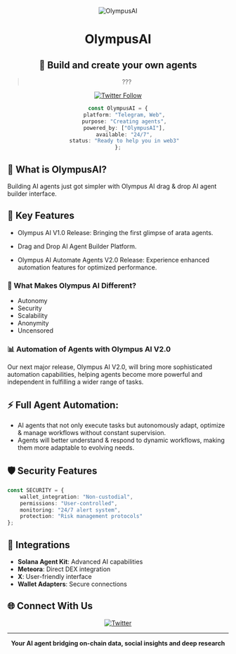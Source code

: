 <div align="center">

![OlympusAI](https://ugc.production.linktr.ee/16402d73-28d6-48ad-8d04-f041d9f583fe_logo-icon-blue.png?io=true&size=avatar-v3_0)

# OlympusAI
## 🤖 Build and create your own agents

> ??? 

[![Twitter Follow](https://img.shields.io/badge/Follow%20on%20X-%232A8C5A?style=for-the-badge&logo=x&logoColor=white)](https://x.com/Olympus_AI_)

```typescript
const OlympusAI = {
    platform: "Telegram, Web",
    purpose: "Creating agents",
    powered_by: ["OlympusAI"],
    available: "24/7",
    status: "Ready to help you in web3"
};
```

</div>

## 🤖 What is OlympusAI?

Building AI agents just got simpler with Olympus AI drag & drop AI agent builder interface.

## 🎯 Key Features

-  Olympus AI V1.0 Release: 
Bringing the first glimpse of arata agents.

-  Drag and Drop AI Agent Builder Platform.

-  Olympus AI Automate Agents V2.0 Release: Experience enhanced automation features for optimized performance.

### 🔄 What Makes Olympus AI Different?
-  Autonomy
-  Security
-  Scalability
-  Anonymity
-  Uncensored

### 📊 Automation of Agents with Olympus AI V2.0
Our next major release, Olympus AI V2.0, will bring more sophisticated automation capabilities, helping agents become more powerful and independent in fulfilling a wider range of tasks.


## ⚡ Full Agent Automation: 

- AI agents that not only execute tasks but autonomously adapt, optimize & manage workflows without constant supervision.
- Agents will better understand & respond to dynamic workflows, making them more adaptable to evolving needs.

## 🛡️ Security Features

```typescript
const SECURITY = {
    wallet_integration: "Non-custodial",
    permissions: "User-controlled",
    monitoring: "24/7 alert system",
    protection: "Risk management protocols"
};
```

## 🔗 Integrations

- **Solana Agent Kit**: Advanced AI capabilities
- **Meteora**: Direct DEX integration
- **X**: User-friendly interface
- **Wallet Adapters**: Secure connections

## 🌐 Connect With Us

<div align="center">

[![Twitter](https://img.shields.io/badge/Twitter-%232A8C5A.svg?style=for-the-badge&logo=Twitter&logoColor=white)](https://x.com/Olympus_AI_)

---

**Your AI agent bridging on-chain data, social insights and deep research**

</div>
